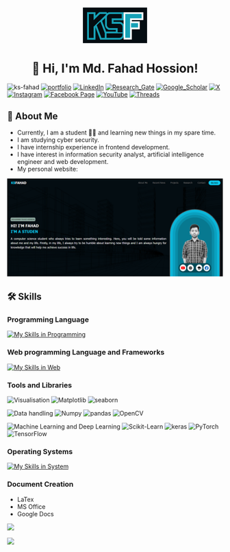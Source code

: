 <p align='center'> <img src="https://raw.githubusercontent.com/ks-fahad/fahad/main/README/logo_1.png" width="150px"></p>

<h1 align='center'>👋 Hi, I'm Md. Fahad Hossion! </h1> 

<img src="https://komarev.com/ghpvc/?username=ks-fahad&label=Profile%20Views&color=02B740&style=for-the-badge" alt="ks-fahad" /> [![portfolio](https://img.shields.io/badge/Portfolio-255E63?style=for-the-badge&logo=About.me&logoColor=white)](https://ks-fahad.vercel.app/) [![LinkedIn](https://img.shields.io/badge/LinkedIn-0077B5?style=for-the-badge&logo=linkedin&logoColor=white)](https://www.linkedin.com/in/ks-fahad) [![Research_Gate](https://img.shields.io/badge/Research_Gate-00CCBB.svg?&style=for-the-badge&logo=ResearchGate&logoColor=white)]()
[![Google_Scholar](https://img.shields.io/badge/Google_Scholar-4285F4?style=for-the-badge&logo=google-scholar&logoColor=white)]() [![X](https://img.shields.io/badge/X-000000?style=for-the-badge&logo=x&logoColor=white)](https://x.com/KSFahadSellf) [![Instagram](https://img.shields.io/badge/Instagram-purple?style=for-the-badge&logo=instagram&logoColor=white)](https://www.instagram.com/ksfahad.self/)  [![Facebook Page](https://img.shields.io/badge/Facebook_page-1877F2?style=for-the-badge&logo=facebook&logoColor=white)](https://www.facebook.com/profile.php?id=61564227922898) [![YouTube](https://img.shields.io/badge/YouTube-E60023?style=for-the-badge&logo=youtube&logoColor=white)](https://www.youtube.com/@KSFahad) [![Threads](https://img.shields.io/badge/Threads-000000?style=for-the-badge&logo=Threads&logoColor=white)](https://www.threads.net/@ksfahad.self)

## 🚀 About Me
- Currently, I am a student 👨‍🎓 and learning new things in my spare time.  
- I am studying cyber security.
- I have internship experience in frontend development.
- I have interest in information security analyst, artificial intelligence engineer and web development.
- My personal website:

[![website link](https://raw.githubusercontent.com/ks-fahad/fahad/main/README/portfolio_1.png)](https://ks-fahad.vercel.app/)

## 🛠 Skills

### Programming Language
[![My Skills in Programming](https://skillicons.dev/icons?i=py,java,c,cpp,bash,mysql)](https://skillicons.dev)

### Web programming Language and Frameworks
[![My Skills in Web](https://skillicons.dev/icons?i=html,css,bootstrap,js,php,nextjs,django,react)](https://skillicons.dev)

### Tools and Libraries
![Visualisation](https://img.shields.io/badge/Visualisation-white?style=for-the-badge&LogoColor=black) ![Matplotlib](https://img.shields.io/badge/Matplotlib-FCAE1E?style=for-the-badge&LogoColor=white) ![seaborn](https://img.shields.io/badge/seaborn-8968CD?style=for-the-badge&LogoColor=white)

![Data handling](https://img.shields.io/badge/Data%20Handling-white?style=for-the-badge&LogoColor=black) ![Numpy](https://img.shields.io/badge/Numpy-777BB4?style=for-the-badge&logo=numpy&logoColor=white) ![pandas](https://img.shields.io/badge/Pandas-2C2D72?style=for-the-badge&logo=pandas&logoColor=white) ![OpenCV](https://img.shields.io/badge/OpenCV-27338e?style=for-the-badge&logo=OpenCV&logoColor=white)

![Machine Learning and Deep Learning](https://img.shields.io/badge/Machine%20Learning%20and%20Deep%20Learning-white?style=for-the-badge&LogoColor=black) ![Scikit-Learn](https://img.shields.io/badge/scikit_learn-F7931E?style=for-the-badge&logo=scikit-learn&logoColor=white) ![keras](https://img.shields.io/badge/Keras-FF0000?style=for-the-badge&logo=keras&logoColor=white) ![PyTorch](https://img.shields.io/badge/PyTorch-EE4C2C?style=for-the-badge&logo=pytorch&logoColor=white) ![TensorFlow](https://img.shields.io/badge/TensorFlow-FF6F00?style=for-the-badge&logo=tensorflow&logoColor=white)

### Operating Systems
[![My Skills in System](https://skillicons.dev/icons?i=windows,linux,ubuntu)](https://skillicons.dev)

### Document Creation
- LaTex
- MS Office
- Google Docs


![](https://github-profile-trophy.vercel.app/?username=ks-fahad)

![](https://github-readme-activity-graph.vercel.app/graph?username=ks-fahad&theme=react-dark)
